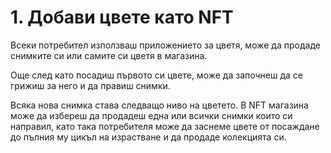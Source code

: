 # 1. Добави цвете като NFT

Всеки потребител използваш приложението за цветя, може да продаде снимките си или самите си цветя в магазина.&#x20;

Още след като посадиш първото си цвете, може да започнеш да се грижиш за него и да правиш снимки.&#x20;

Всяка нова снимка става следващо ниво на цветето. В NFT магазина може да избереш да продадеш една или всички снимки които си направил, като така потребителя може да заснеме цвете от посаждане до пълния му цикъл на израстване и да продаде колекцията си.

